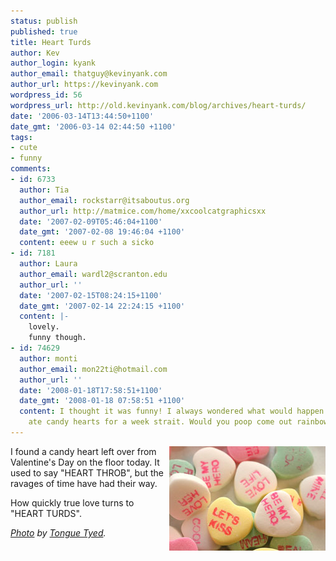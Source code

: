```yaml
---
status: publish
published: true
title: Heart Turds
author: Kev
author_login: kyank
author_email: thatguy@kevinyank.com
author_url: https://kevinyank.com
wordpress_id: 56
wordpress_url: http://old.kevinyank.com/blog/archives/heart-turds/
date: '2006-03-14T13:44:50+1100'
date_gmt: '2006-03-14 02:44:50 +1100'
tags:
- cute
- funny
comments:
- id: 6733
  author: Tia
  author_email: rockstarr@itsaboutus.org
  author_url: http://matmice.com/home/xxcoolcatgraphicsxx
  date: '2007-02-09T05:46:04+1100'
  date_gmt: '2007-02-08 19:46:04 +1100'
  content: eeew u r such a sicko
- id: 7181
  author: Laura
  author_email: wardl2@scranton.edu
  author_url: ''
  date: '2007-02-15T08:24:15+1100'
  date_gmt: '2007-02-14 22:24:15 +1100'
  content: |-
    lovely.
    funny though.
- id: 74629
  author: monti
  author_email: mon22ti@hotmail.com
  author_url: ''
  date: '2008-01-18T17:58:51+1100'
  date_gmt: '2008-01-18 07:58:51 +1100'
  content: I thought it was funny! I always wondered what would happen if you only
    ate candy hearts for a week strait. Would you poop come out rainbow colored??
---
```

<p><a href="https://www.flickr.com/photos/tonguetyed/99692974/"><img align="right" title="Candy Hearts" id="image55" alt="Candy Hearts" src="/assets/wp-content/uploads/2006/03/candyhearts.jpg" /></a>I found a candy heart left over from Valentine's Day on the floor today. It used to say "HEART THROB", but the ravages of time have had their way.</p>
<p>How quickly true love turns to "HEART TURDS".</p>
<p><cite><a href="https://www.flickr.com/photos/tonguetyed/99692974/">Photo</a> by <a href="http://www.flickr.com/photos/tonguetyed/">Tongue Tyed</a>.</cite></p>
